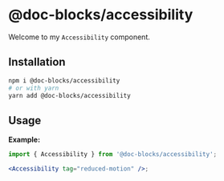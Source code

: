 # @doc-blocks/accessibility

Welcome to my `Accessibility` component.

## Installation

```sh
npm i @doc-blocks/accessibility
# or with yarn
yarn add @doc-blocks/accessibility
```

## Usage

**Example:**

```jsx
import { Accessibility } from '@doc-blocks/accessibility';

<Accessibility tag="reduced-motion" />;
```
